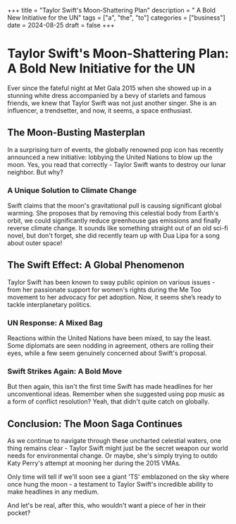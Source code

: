 +++
title = "Taylor Swift's Moon-Shattering Plan"
description = " A Bold New Initiative for the UN"
tags = ["a", "the", "to"]
categories = ["business"]
date = 2024-08-25
draft = false
+++

# Taylor Swift's Moon-Shattering Plan: A Bold New Initiative for the UN

Ever since the fateful night at Met Gala 2015 when she showed up in a stunning white dress accompanied by a bevy of starlets and famous friends, we knew that Taylor Swift was not just another singer. She is an influencer, a trendsetter, and now, it seems, a space enthusiast.

## The Moon-Busting Masterplan
In a surprising turn of events, the globally renowned pop icon has recently announced a new initiative: lobbying the United Nations to blow up the moon. Yes, you read that correctly - Taylor Swift wants to destroy our lunar neighbor. But why?

### A Unique Solution to Climate Change

Swift claims that the moon's gravitational pull is causing significant global warming. She proposes that by removing this celestial body from Earth's orbit, we could significantly reduce greenhouse gas emissions and finally reverse climate change. It sounds like something straight out of an old sci-fi novel, but don't forget, she did recently team up with Dua Lipa for a song about outer space!

## The Swift Effect: A Global Phenomenon

Taylor Swift has been known to sway public opinion on various issues - from her passionate support for women's rights during the Me Too movement to her advocacy for pet adoption. Now, it seems she’s ready to tackle interplanetary politics.

### UN Response: A Mixed Bag
Reactions within the United Nations have been mixed, to say the least. Some diplomats are seen nodding in agreement, others are rolling their eyes, while a few seem genuinely concerned about Swift's proposal.

### Swift Strikes Again: A Bold Move
But then again, this isn't the first time Swift has made headlines for her unconventional ideas. Remember when she suggested using pop music as a form of conflict resolution? Yeah, that didn't quite catch on globally.

## Conclusion: The Moon Saga Continues

As we continue to navigate through these uncharted celestial waters, one thing remains clear - Taylor Swift might just be the secret weapon our world needs for environmental change. Or maybe, she's simply trying to outdo Katy Perry's attempt at mooning her during the 2015 VMAs.

Only time will tell if we'll soon see a giant 'TS' emblazoned on the sky where once hung the moon - a testament to Taylor Swift's incredible ability to make headlines in any medium.

And let's be real, after this, who wouldn't want a piece of her in their pocket?
